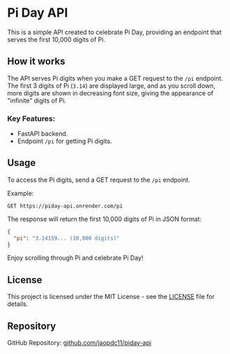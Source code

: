 # Pi Day API

This is a simple API created to celebrate Pi Day, providing an endpoint that serves the first 10,000 digits of Pi.

## How it works


The API serves Pi digits when you make a GET request to the `/pi` endpoint. The first 3 digits of Pi (`3.14`) are displayed large, and as you scroll down, more digits are shown in decreasing font size, giving the appearance of "infinite" digits of Pi.

### Key Features:
- FastAPI backend.
- Endpoint `/pi` for getting Pi digits.

## Usage

To access the Pi digits, send a GET request to the `/pi` endpoint.

Example:

```
GET https://piday-api.onrender.com/pi
```

The response will return the first 10,000 digits of Pi in JSON format:

```json
{
  "pi": "3.14159... (10,000 digits)"
}
```

Enjoy scrolling through Pi and celebrate Pi Day!

## License

This project is licensed under the MIT License - see the [LICENSE](LICENSE) file for details.

## Repository

GitHub Repository: [github.com/jaopdc11/piday-api](https://github.com/jaopdc11/piday-api)
